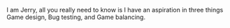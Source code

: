I am Jerry, all you really need to know is I have an aspiration in three things
Game design,
Bug testing,
and Game balancing.
